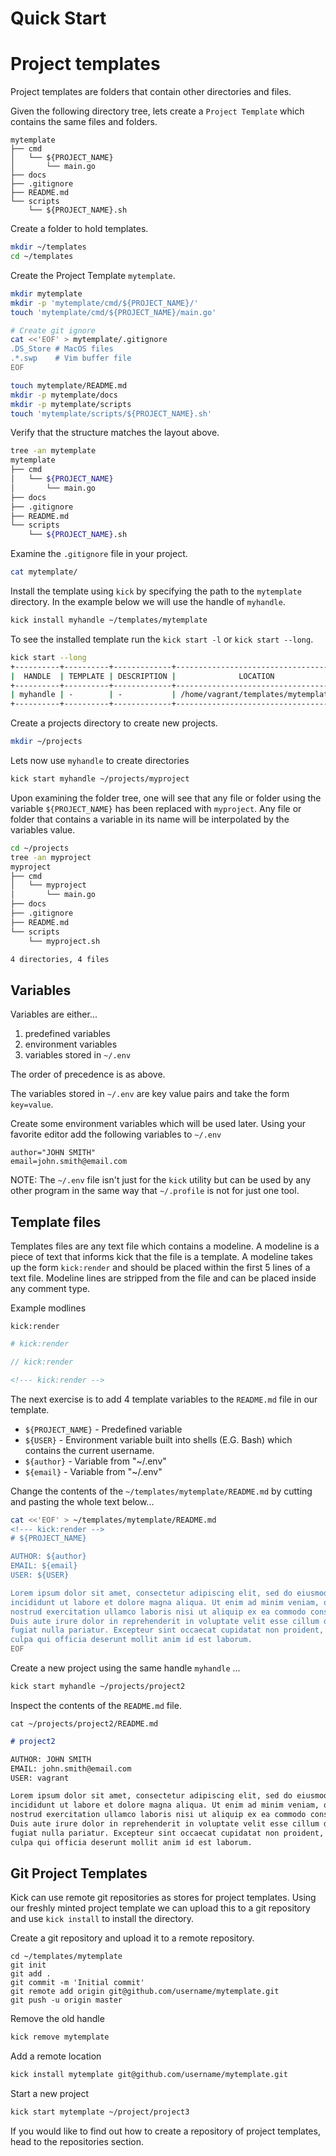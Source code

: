 # Quick Start

# Project templates

Project templates are folders that contain other directories and files.

Given the following directory tree, lets create a `Project Template` which contains the
same files and folders.

```
mytemplate
├── cmd
│   └── ${PROJECT_NAME}
│       └── main.go
├── docs
├── .gitignore
├── README.md
└── scripts
    └── ${PROJECT_NAME}.sh
```

Create a folder to hold templates.
```bash
mkdir ~/templates
cd ~/templates
```

Create the Project Template `mytemplate`.
```bash
mkdir mytemplate
mkdir -p 'mytemplate/cmd/${PROJECT_NAME}/'
touch 'mytemplate/cmd/${PROJECT_NAME}/main.go'

# Create git ignore
cat <<'EOF' > mytemplate/.gitignore
.DS_Store # MacOS files
.*.swp    # Vim buffer file
EOF

touch mytemplate/README.md
mkdir -p mytemplate/docs
mkdir -p mytemplate/scripts
touch 'mytemplate/scripts/${PROJECT_NAME}.sh'
```

Verify that the structure matches the layout above.
```bash
tree -an mytemplate
mytemplate
├── cmd
│   └── ${PROJECT_NAME}
│       └── main.go
├── docs
├── .gitignore
├── README.md
└── scripts
    └── ${PROJECT_NAME}.sh
```

Examine the `.gitignore` file in your project.
```bash
cat mytemplate/
```

Install the template using `kick` by specifying the path to the `mytemplate`
directory. In the example below we will use the handle of `myhandle`.

```bash
kick install myhandle ~/templates/mytemplate
```

To see the installed template run the `kick start -l` or `kick start --long`.
```bash
kick start --long
+----------+----------+-------------+------------------------------------+
|  HANDLE  | TEMPLATE | DESCRIPTION |              LOCATION              |
+----------+----------+-------------+------------------------------------+
| myhandle | -        | -           | /home/vagrant/templates/mytemplate |
+----------+----------+-------------+------------------------------------+
```

Create a projects directory to create new projects.
```bash
mkdir ~/projects
```

Lets now use `myhandle` to create directories
```bash
kick start myhandle ~/projects/myproject
```

Upon examining the folder tree, one will see that any file or folder using the
variable `${PROJECT_NAME}` has been replaced with `myproject`. Any file or
folder that contains a variable in its name will be interpolated by the
variables value.
```bash
cd ~/projects
tree -an myproject
myproject
├── cmd
│   └── myproject
│       └── main.go
├── docs
├── .gitignore
├── README.md
└── scripts
    └── myproject.sh

4 directories, 4 files
```

## Variables

Variables are either...

1. predefined variables
1. environment variables
1. variables stored in `~/.env`

The order of precedence is as above.

The variables stored in `~/.env` are key value pairs and take the form
`key=value`.

Create some environment variables which will be used later. Using your favorite
editor add the following variables to `~/.env`
```text
author="JOHN SMITH"
email=john.smith@email.com
```

NOTE: The `~/.env` file isn't just for the `kick` utility but can be used by
any other program in the same way that `~/.profile` is not for just one tool.

## Template files

Templates files are any text file which contains a modeline. A modeline is a
piece of text that informs kick that the file is a template. A modeline takes up
the form `kick:render` and should be placed within the first 5 lines of a text
file. Modeline lines are stripped from the file and can be placed inside any
comment type.

Example modlines
```text
kick:render
```

```bash
# kick:render
```

```c
// kick:render
```

```html
<!--- kick:render -->
```

The next exercise is to add 4 template variables to the `README.md` file in our
template.  

* `${PROJECT_NAME}` - Predefined variable
* `${USER}`         - Environment variable built into shells (E.G. Bash) which
                      contains the current username.
* `${author}`       - Variable from "~/.env"
* `${email}`        - Variable from "~/.env"

Change the contents of the `~/templates/mytemplate/README.md` by cutting and
pasting the whole text below...

```bash
cat <<'EOF' > ~/templates/mytemplate/README.md
<!--- kick:render -->
# ${PROJECT_NAME} 

AUTHOR: ${author}
EMAIL: ${email}
USER: ${USER}

Lorem ipsum dolor sit amet, consectetur adipiscing elit, sed do eiusmod tempor
incididunt ut labore et dolore magna aliqua. Ut enim ad minim veniam, quis
nostrud exercitation ullamco laboris nisi ut aliquip ex ea commodo consequat.
Duis aute irure dolor in reprehenderit in voluptate velit esse cillum dolore eu
fugiat nulla pariatur. Excepteur sint occaecat cupidatat non proident, sunt in
culpa qui officia deserunt mollit anim id est laborum.
EOF
```

Create a new project using the same handle `myhandle` ...

```bash
kick start myhandle ~/projects/project2
```

Inspect the contents of the `README.md` file.

```
cat ~/projects/project2/README.md
```

```markdown
# project2

AUTHOR: JOHN SMITH
EMAIL: john.smith@email.com
USER: vagrant

Lorem ipsum dolor sit amet, consectetur adipiscing elit, sed do eiusmod tempor
incididunt ut labore et dolore magna aliqua. Ut enim ad minim veniam, quis
nostrud exercitation ullamco laboris nisi ut aliquip ex ea commodo consequat.
Duis aute irure dolor in reprehenderit in voluptate velit esse cillum dolore eu
fugiat nulla pariatur. Excepteur sint occaecat cupidatat non proident, sunt in
culpa qui officia deserunt mollit anim id est laborum.
```

## Git Project Templates

Kick can use remote git repositories as stores for project templates.  Using our
freshly minted project template we can upload this to a git repository and use
`kick install` to install the directory. 

Create a git repository and upload it to a remote repository.
```
cd ~/templates/mytemplate
git init
git add .
git commit -m 'Initial commit'
git remote add origin git@github.com/username/mytemplate.git
git push -u origin master
```

Remove the old handle
```bash
kick remove mytemplate
```

Add a remote location
```bash
kick install mytemplate git@github.com/username/mytemplate.git
```

Start a new project
```bash
kick start mytemplate ~/project/project3
```

If you would like to find out how to create a repository of project templates,
head to the repositories section.